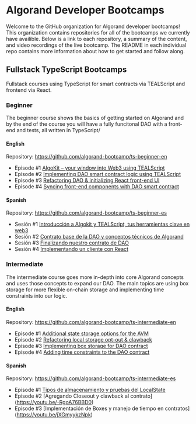 # Algorand Developer Bootcamps

Welcome to the GitHub organization for Algorand developer bootcamps! This organization contains repositories for all of the bootcamps we currently have availible. Below is a link to each repository, a summary of the content, and video recordings of the live bootcamp. The README in each individual repo contains more information about how to get started and follow along. 

## Fullstack TypeScript Bootcamps

Fullstack courses using TypeScript for smart contracts via TEALScript and frontend via React. 

### Beginner 

The beginner course shows the basics of getting started on Algorand and by the end of the course you will have a fully funcitonal DAO with a front-end and tests, all written in TypeScript/

#### English
Repository: https://github.com/algorand-bootcamp/ts-beginner-en

- Episode #1 [AlgoKit – your window into Web3 using TEALScript](https://youtu.be/jMrCtkwlw_M)
- Episode #2 [Implementing DAO smart contract logic using TEALScript](https://youtu.be/J1NYgKdmXHw)
- Episode #3 [Refactoring DAO & initializing React front-end UI](https://youtu.be/3gTvBOy-c-0)
- Episode #4 [Syncing front-end components with DAO smart contract](https://youtu.be/ySfVoAcz5Wo)

#### Spanish

Repository: https://github.com/algorand-bootcamp/ts-beginner-es

- Sesión #1 [Introducción a Algokit y TEALScript, tus herramientas clave en web3](https://www.youtube.com/watch?v=PqsSVob5Yno)
- Sesión #2 [Contrato base de la DAO y conceptos técnicos de Algorand](https://youtu.be/_0fBMn7r9GY)
- Sesión #3 [Finalizando nuestro contrato de DAO](https://youtu.be/b_qExfS0AHQ?feature=shared)
- Sesión #4 [Implementando un cliente con React](https://youtu.be/JT-aznbcRJ4)

### Intermediate

The intermediate course goes more in-depth into core Algorand concepts and uses those concepts to expand our DAO. The main topics are using box storage for more flexible on-chain storage and implementing time constraints into our logic. 

#### English
Repository: https://github.com/algorand-bootcamp/ts-intermediate-en

- Episode #1 [Additional state storage options for the AVM](https://youtu.be/ZCt1syBK8Jc)
- Episode #2 [Refactoring local storage opt-out & clawback](https://youtu.be/ASLpCg0GPm0)
- Episode #3 [Implementing box storage for DAO contract](https://youtu.be/E9dUCwTaBBE)
- Episode #4 [Adding time constraints to the DAO contract](https://youtu.be/toIz6Ocl4dY)

#### Spanish

Repository: https://github.com/algorand-bootcamp/ts-intermediate-es

- Episode #1 [Tipos de almacenamiento y pruebas del LocalState](https://youtu.be/H4JalPdKt0Q)
- Episode #2 [Agregando Closeout y clawback al contrato] (https://youtu.be/-RgoA76BBD0)
- Episode #3 [Implementación de Boxes y manejo de tiempo en contratos] (https://youtu.be/jXGmyykzNpk)

